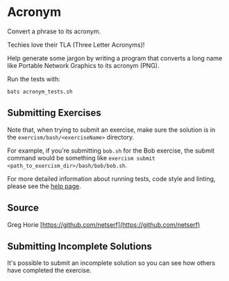# Acronym

Convert a phrase to its acronym.

Techies love their TLA (Three Letter Acronyms)!

Help generate some jargon by writing a program that converts a long name like Portable Network Graphics to its acronym (PNG).

Run the tests with:

    bats acronym_tests.sh

## Submitting Exercises

Note that, when trying to submit an exercise, make sure the solution is in the `exercism/bash/<exerciseName>` directory.

For example, if you're submitting `bob.sh` for the Bob exercise, the submit command would be something like `exercism submit <path_to_exercism_dir>/bash/bob/bob.sh`.

For more detailed information about running tests, code style and linting, please see the [help page](http://exercism.io/languages/bash).

## Source

Greg Horie [https://github.com/netserf](https://github.com/netserf)

## Submitting Incomplete Solutions
It's possible to submit an incomplete solution so you can see how others have completed the exercise.

